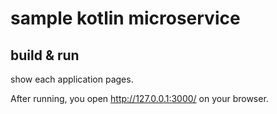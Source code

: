 # sample kotlin microservice

## build & run

show each application pages.

After running, you open http://127.0.0.1:3000/ on your browser.
